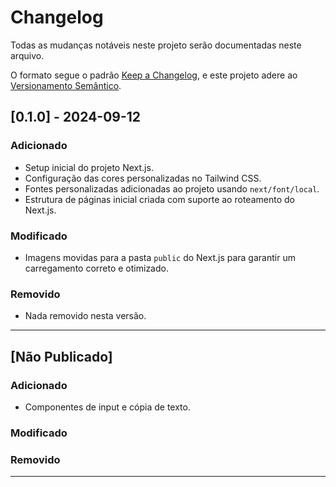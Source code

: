 # Changelog

Todas as mudanças notáveis neste projeto serão documentadas neste arquivo.

O formato segue o padrão [Keep a Changelog](https://keepachangelog.com/en/1.0.0/), e este projeto adere ao [Versionamento Semântico](https://semver.org/lang/pt-BR/).

## [0.1.0] - 2024-09-12

### Adicionado

- Setup inicial do projeto Next.js.
- Configuração das cores personalizadas no Tailwind CSS.
- Fontes personalizadas adicionadas ao projeto usando `next/font/local`.
- Estrutura de páginas inicial criada com suporte ao roteamento do Next.js.

### Modificado

- Imagens movidas para a pasta `public` do Next.js para garantir um carregamento correto e otimizado.

### Removido

- Nada removido nesta versão.

---

## [Não Publicado]

### Adicionado

- Componentes de input e cópia de texto.

### Modificado

### Removido

---
